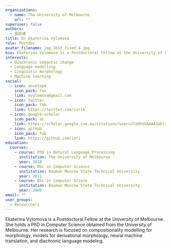 ```yaml
---
organizations:
  - name: The University of Melbourne
    url: ""
superuser: false
authors:
  - 吳恩達
title: Dr Ekaterina Vylomova
role: Postdoc
avatar_filename: img_2653_fixed_4.jpg
bio: Ekaterina Vylomova is a Postdoctoral Fellow at the University of Melbourne
interests:
  - Diachronic semantic change
  - Language modelling
  - Linguistic morphology
  - Machine learning
social:
  - icon: envelope
    icon_pack: fas
    link: evylomova@gmail.com
  - icon: twitter
    icon_pack: fab
    link: https://twitter.com/ivrik
  - icon: google-scholar
    icon_pack: ai
    link: https://scholar.google.com.au/citations?user=JlVHhVUAAAAJ&hl=en
  - icon: github
    icon_pack: fab
    link: https://github.com/ivri
education:
  courses:
    - course: PhD in Natural Language Processing
      institution: The University of Melbourne
      year: 2018
    - course: MSc in Computer Science
      institution: Bauman Moscow State Technical University
      year: 2011
    - course: BSc in Computer Sciece
      institution: Bauman Moscow State Technical University
      year: 2008
email: ""
user_groups:
  - Researchers
---
```

Ekaterina Vylomova is a Postdoctoral Fellow at the University of Melbourne. She holds a PhD in Computer Science obtained from the University of Melbourne. Her research is focused on compositionality modelling for morphology, models for derivational morphology, neural machine translation, and diachronic language modeling.